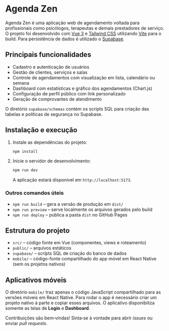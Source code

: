 # Agenda Zen

Agenda Zen é uma aplicação web de agendamento voltada para profissionais como psicólogos, terapeutas e demais prestadores de serviço. O projeto foi desenvolvido com [Vue 3](https://vuejs.org/) e [Tailwind CSS](https://tailwindcss.com/) utilizando [Vite](https://vitejs.dev/) para o build. Para persistência de dados é utilizado o [Supabase](https://supabase.com/).

## Principais funcionalidades

- Cadastro e autenticação de usuários
- Gestão de clientes, serviços e salas
- Controle de agendamentos com visualização em lista, calendário ou semana
- Dashboard com estatísticas e gráfico dos agendamentos (Chart.js)
- Configuração de perfil público com link personalizado
- Geração de comprovantes de atendimento

O diretório `supabase/schemas` contém os scripts SQL para criação das tabelas e políticas de segurança no Supabase.

## Instalação e execução

1. Instale as dependências do projeto:
   ```bash
   npm install
   ```
2. Inicie o servidor de desenvolvimento:
   ```bash
   npm run dev
   ```
   A aplicação estará disponível em `http://localhost:5173`.

### Outros comandos úteis

- `npm run build` – gera a versão de produção em `dist/`
- `npm run preview` – serve localmente os arquivos gerados pelo build
- `npm run deploy` – publica a pasta `dist` no GitHub Pages

## Estrutura do projeto

- `src/` – código fonte em Vue (componentes, views e roteamento)
- `public/` – arquivos estáticos
- `supabase/` – scripts SQL de criação do banco de dados
- `mobile/` – código-fonte compartilhado do app móvel em React Native (sem os projetos nativos)

## Aplicativos móveis

O diretório `mobile/` traz apenas o código JavaScript compartilhado para as versões móveis em React Native.
Para rodar o app é necessário criar um projeto nativo à parte e copiar esses arquivos.
O aplicativo disponibiliza somente as telas de **Login** e **Dashboard**.

Contribuições são bem‑vindas! Sinta‑se à vontade para abrir _issues_ ou enviar _pull requests_.
